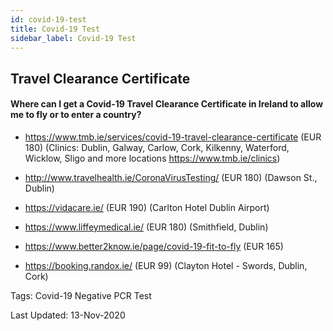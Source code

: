 ```yaml
---
id: covid-19-test
title: Covid-19 Test
sidebar_label: Covid-19 Test
---
```

## Travel Clearance Certificate

#### Where can I get a Covid-19 Travel Clearance Certificate in Ireland to allow me to fly or to enter a country?

* https://www.tmb.ie/services/covid-19-travel-clearance-certificate (EUR 180) (Clinics: Dublin, Galway, Carlow, Cork, Kilkenny, Waterford, Wicklow, Sligo and more locations https://www.tmb.ie/clinics)

* http://www.travelhealth.ie/CoronaVirusTesting/ (EUR 180) (Dawson St., Dublin)

* https://vidacare.ie/ (EUR 190) (Carlton Hotel Dublin Airport)

* https://www.liffeymedical.ie/ (EUR 180) (Smithfield, Dublin)

* https://www.better2know.ie/page/covid-19-fit-to-fly (EUR 165)

* https://booking.randox.ie/ (EUR 99) (Clayton Hotel - Swords, Dublin, Cork)

Tags: Covid-19 Negative PCR Test

Last Updated: 13-Nov-2020